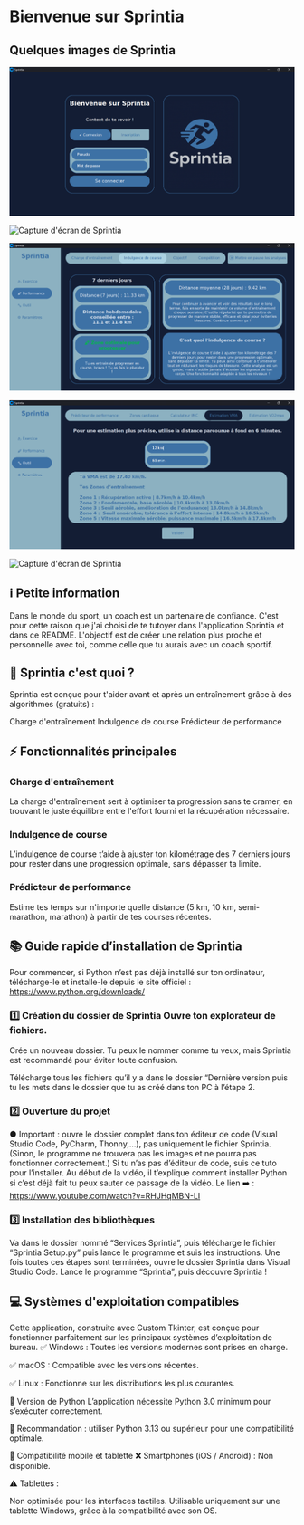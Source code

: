 # Bienvenue sur Sprintia

## Quelques images de Sprintia
![Capture d'écran de Sprintia](Bienvenue.png)

![Capture d'écran de Sprintia](<Charge d'entraînement.png>)

![Capture d'écran de Sprintia](<Indulgence de course.png>)

![Capture d'écran de Sprintia](<Estimation VMA + Zones.png>)

![Capture d'écran de Sprintia](<Prédicteur de performance.png>)


## ℹ️ Petite information

Dans le monde du sport, un coach est un partenaire de confiance. C'est pour cette raison que j'ai choisi de te tutoyer dans l'application Sprintia et dans ce README. L'objectif est de créer une relation plus proche et personnelle avec toi, comme celle que tu aurais avec un coach sportif.

## 📌 Sprintia c'est quoi ?

Sprintia est conçue pour t'aider avant et après un entraînement grâce à des algorithmes (gratuits) :

Charge d'entraînement
Indulgence de course
Prédicteur de performance

## ⚡ Fonctionnalités principales

### Charge d'entraînement
La charge d'entraînement sert à optimiser ta progression sans te cramer, en trouvant le juste équilibre entre l'effort fourni et la récupération nécessaire.

### Indulgence de course
L’indulgence de course t’aide à ajuster ton kilométrage des 7 derniers jours pour rester dans une progression optimale, sans dépasser ta limite.

### Prédicteur de performance
Estime tes temps sur n'importe quelle distance (5 km, 10 km, semi-marathon, marathon) à partir de tes courses récentes.

## 📚 Guide rapide d’installation de Sprintia

Pour commencer, si Python n’est pas déjà installé sur ton ordinateur, télécharge-le et installe-le depuis le site officiel : https://www.python.org/downloads/

### 1️⃣ Création du dossier de Sprintia Ouvre ton explorateur de fichiers.

Crée un nouveau dossier. Tu peux le nommer comme tu veux, mais Sprintia est recommandé pour éviter toute confusion.

Télécharge tous les fichiers qu’il y a dans le dossier “Dernière version puis tu les mets dans le dossier que tu as créé dans ton PC à l’étape 2.

### 2️⃣ Ouverture du projet 

● Important : ouvre le dossier complet dans ton éditeur de code (Visual Studio Code, PyCharm, Thonny,...), pas uniquement le fichier Sprintia. (Sinon, le programme ne trouvera pas les images et ne pourra pas fonctionner correctement.) Si tu n’as pas d’éditeur de code, suis ce tuto pour l’installer. Au début de la vidéo, il t’explique comment installer Python si c’est déjà fait tu peux sauter ce passage de la vidéo. Le lien ➡️ : https://www.youtube.com/watch?v=RHJHqMBN-LI

### 3️⃣ Installation des bibliothèques

 Va dans le dossier nommé “Services Sprintia”, puis télécharge le fichier “Sprintia Setup.py” puis lance le programme et suis les instructions. Une fois toutes ces étapes sont terminées, ouvre le dossier Sprintia dans Visual Studio Code. Lance le programme “Sprintia”, puis découvre Sprintia !

## 💻 Systèmes d'exploitation compatibles

Cette application, construite avec Custom Tkinter, est conçue pour fonctionner parfaitement sur les principaux systèmes d’exploitation de bureau. ✅ Windows : Toutes les versions modernes sont prises en charge.

✅ macOS : Compatible avec les versions récentes.

✅ Linux : Fonctionne sur les distributions les plus courantes.

🐍 Version de Python L’application nécessite Python 3.0 minimum pour s’exécuter correctement.

🔹 Recommandation : utiliser Python 3.13 ou supérieur pour une compatibilité optimale.

📱 Compatibilité mobile et tablette ❌ Smartphones (iOS / Android) : Non disponible.

⚠️ Tablettes :

Non optimisée pour les interfaces tactiles.
Utilisable uniquement sur une tablette Windows, grâce à la compatibilité avec son OS.